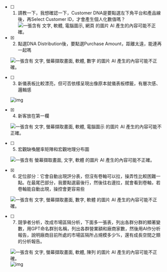 - [ ] 1. 請教一下，我想確認一下，Customer DNA是要點選左下角平台和產品線後，再Select Customer ID，才會產生個人化數值嗎？![一張含有 文字, 軟體, 電腦圖示, 網頁 的圖片  AI 產生的內容可能不正確。](file:////Users/che/Library/Group%20Containers/UBF8T346G9.Office/Temporaryproducts/msohtmlclip/clip_image001.png)

- [x] 2. 點選DNA Distribution後，要點選Purchase Amount，距離太遠，能連再一起嗎

  ![一張含有 文字, 螢幕擷取畫面, 軟體, 數字 的圖片  AI 產生的內容可能不正確。](file:////Users/che/Library/Group%20Containers/UBF8T346G9.Office/Temporaryproducts/msohtmlclip/clip_image002.png)

- [ ] 3. 新儀表板比較漂亮，但可否依樣呈現出像原本就儀表板標籤，有層次感、邏輯感

  ![img](file:////Users/che/Library/Group%20Containers/UBF8T346G9.Office/Temporaryproducts/msohtmlclip/clip_image003.png)

- [x] 4. 新客放在第一欄

  ![一張含有 文字, 螢幕擷取畫面, 軟體, 電腦圖示 的圖片  AI 產生的內容可能不正確。](file:////Users/che/Library/Group%20Containers/UBF8T346G9.Office/Temporaryproducts/msohtmlclip/clip_image004.png)

- [ ] 5. 宏觀缺喚醒率矩陣和宏觀地理分布圖

  ![一張含有 螢幕擷取畫面, 文字, 軟體 的圖片  AI 產生的內容可能不正確。](file:////Users/che/Library/Group%20Containers/UBF8T346G9.Office/Temporaryproducts/msohtmlclip/clip_image005.png)

- [x] 6. 定位部分：它會自動出現評分表，但沒有卷軸可以拉，操弄性比較困難一點。在最尾巴部分，我要點選最後行，然後往右邊拉，就會看到卷軸，若卷軸能自動出現，操控會更容易些

  ![一張含有 文字, 螢幕擷取畫面, 數字, 軟體 的圖片  AI 產生的內容可能不正確。](file:////Users/che/Library/Group%20Containers/UBF8T346G9.Office/Temporaryproducts/msohtmlclip/clip_image006.png)

- [ ] 7. 競爭者分析，改成市場區隔分析，下面多一張表，列出各群分群的顯著變數，用GPT命名群別名稱，列出各群營業額和廠商家數，然後用AI作分析報告，說明廠商目前所處的市場區隔所占規模多少%，還有成長空間之類的分析報告。

  ![一張含有 文字, 螢幕擷取畫面, 軟體, 陳列 的圖片  AI 產生的內容可能不正確。](file:////Users/che/Library/Group%20Containers/UBF8T346G9.Office/Temporaryproducts/msohtmlclip/clip_image007.png) ![img](file:////Users/che/Library/Group%20Containers/UBF8T346G9.Office/Temporaryproducts/msohtmlclip/clip_image008.png)